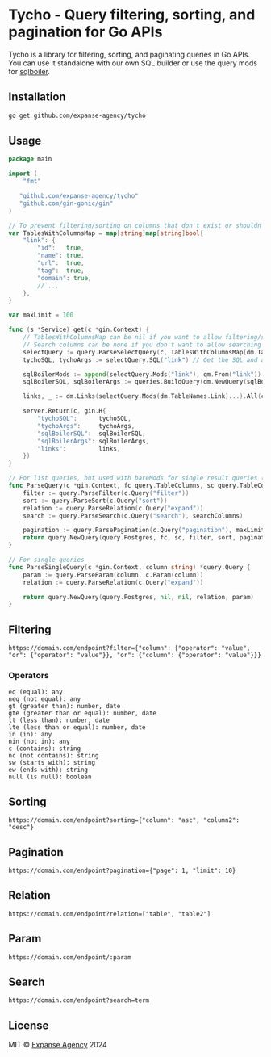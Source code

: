 # Tycho - Query filtering, sorting, and pagination for Go APIs

Tycho is a library for filtering, sorting, and paginating queries in Go APIs. You can use it standalone with our own SQL builder or use the query mods for [sqlboiler](https://github.com/volatiletech/sqlboiler).



## Installation

```bash
go get github.com/expanse-agency/tycho
```

## Usage

```go
package main

import (
    "fmt"

   "github.com/expanse-agency/tycho"
   "github.com/gin-gonic/gin"
)

// To prevent filtering/sorting on columns that don't exist or shouldn't be filtered/sorted on
var TablesWithColumnsMap = map[string]map[string]bool{
	"link": {
		"id":   true,
		"name": true,
		"url":  true,
		"tag":  true,
		"domain": true,
		// ...
	},
}

var maxLimit = 100

func (s *Service) get(c *gin.Context) {
	// TablesWithColumnsMap can be nil if you want to allow filtering/sorting without checking
	// Search columns can be none if you don't want to allow searching
	selectQuery := query.ParseSelectQuery(c, TablesWithColumnsMap[dm.TableNames.Link], TablesWithColumnsMap[dm.TableNames.Link], "id", "name", "url")
	tychoSQL, tychoArgs := selectQuery.SQL("link") // Get the SQL and args via Tycho

	sqlBoilerMods := append(selectQuery.Mods("link"), qm.From("link")) // Mods is for list, bareMods is for update, count, etc.
	sqlBoilerSQL, sqlBoilerArgs := queries.BuildQuery(dm.NewQuery(sqlBoilerMods...)) // Get the SQL and args via SQLboiler

	links, _ := dm.Links(selectQuery.Mods(dm.TableNames.Link)...).All(c, s.db) // Get the links via SQLboiler

	server.Return(c, gin.H{
		"tychoSQL":      tychoSQL,
		"tychoArgs":     tychoArgs,
		"sqlBoilerSQL":  sqlBoilerSQL,
		"sqlBoilerArgs": sqlBoilerArgs,
		"links":         links,
	})
}

// For list queries, but used with bareMods for single result queries (like sum, count, etc.)
func ParseQuery(c *gin.Context, fc query.TableColumns, sc query.TableColumns, searchColumns ...string) *query.Query {
	filter := query.ParseFilter(c.Query("filter"))
	sort := query.ParseSort(c.Query("sort"))
	relation := query.ParseRelation(c.Query("expand"))
	search := query.ParseSearch(c.Query("search"), searchColumns)

	pagination := query.ParsePagination(c.Query("pagination"), maxLimit)
	return query.NewQuery(query.Postgres, fc, sc, filter, sort, pagination, relation, search)
}

// For single queries
func ParseSingleQuery(c *gin.Context, column string) *query.Query {
	param := query.ParseParam(column, c.Param(column))
	relation := query.ParseRelation(c.Query("expand"))

	return query.NewQuery(query.Postgres, nil, nil, relation, param)
}


```

## Filtering

```
https://domain.com/endpoint?filter={"column": {"operator": "value", "or": {"operator": "value"}}, "or": {"column": {"operator": "value"}}}

```

### Operators

```
eq (equal): any
neq (not equal): any
gt (greater than): number, date
gte (greater than or equal): number, date
lt (less than): number, date
lte (less than or equal): number, date
in (in): any
nin (not in): any
c (contains): string
nc (not contains): string
sw (starts with): string
ew (ends with): string
null (is null): boolean
```

## Sorting

```
https://domain.com/endpoint?sorting={"column": "asc", "column2": "desc"}
```

## Pagination

```
https://domain.com/endpoint?pagination={"page": 1, "limit": 10}
```

## Relation

```
https://domain.com/endpoint?relation=["table", "table2"]
```

## Param

``` 
https://domain.com/endpoint/:param
```

## Search

```
https://domain.com/endpoint?search=term
```

## License

MIT © [Expanse Agency](./LICENSE) 2024